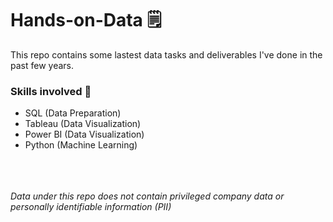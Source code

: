 # Hands-on-Data 🗒️

This repo contains some lastest data tasks and deliverables I've done in the past few years.

### Skills involved 🏅

* SQL (Data Preparation)
* Tableau (Data Visualization)
* Power BI (Data Visualization)
* Python (Machine Learning)


</br></br></br>
_Data under this repo does not contain privileged company data or personally identifiable information (PII)_
